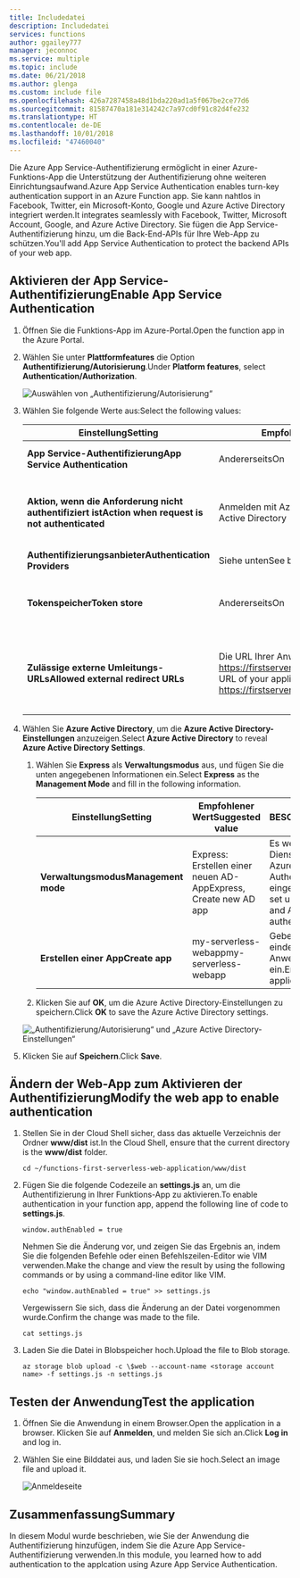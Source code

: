 ```yaml
---
title: Includedatei
description: Includedatei
services: functions
author: ggailey777
manager: jeconnoc
ms.service: multiple
ms.topic: include
ms.date: 06/21/2018
ms.author: glenga
ms.custom: include file
ms.openlocfilehash: 426a7287458a48d1bda220ad1a5f067be2ce77d6
ms.sourcegitcommit: 81587470a181e314242c7a97cd0f91c82d4fe232
ms.translationtype: HT
ms.contentlocale: de-DE
ms.lasthandoff: 10/01/2018
ms.locfileid: "47460040"
---
```

<span data-ttu-id="f3c9b-103">Die Azure App Service-Authentifizierung ermöglicht in einer Azure-Funktions-App die Unterstützung der Authentifizierung ohne weiteren Einrichtungsaufwand.</span><span class="sxs-lookup"><span data-stu-id="f3c9b-103">Azure App Service Authentication enables turn-key authentication support in an Azure Function app.</span></span> <span data-ttu-id="f3c9b-104">Sie kann nahtlos in Facebook, Twitter, ein Microsoft-Konto, Google und Azure Active Directory integriert werden.</span><span class="sxs-lookup"><span data-stu-id="f3c9b-104">It integrates seamlessly with Facebook, Twitter, Microsoft Account, Google, and Azure Active Directory.</span></span> <span data-ttu-id="f3c9b-105">Sie fügen die App Service-Authentifizierung hinzu, um die Back-End-APIs für Ihre Web-App zu schützen.</span><span class="sxs-lookup"><span data-stu-id="f3c9b-105">You'll add App Service Authentication to protect the backend APIs of your web app.</span></span>

## <a name="enable-app-service-authentication"></a><span data-ttu-id="f3c9b-106">Aktivieren der App Service-Authentifizierung</span><span class="sxs-lookup"><span data-stu-id="f3c9b-106">Enable App Service Authentication</span></span>

1. <span data-ttu-id="f3c9b-107">Öffnen Sie die Funktions-App im Azure-Portal.</span><span class="sxs-lookup"><span data-stu-id="f3c9b-107">Open the function app in the Azure Portal.</span></span>

1. <span data-ttu-id="f3c9b-108">Wählen Sie unter **Plattformfeatures** die Option **Authentifizierung/Autorisierung**.</span><span class="sxs-lookup"><span data-stu-id="f3c9b-108">Under **Platform features**, select **Authentication/Authorization**.</span></span>

    ![Auswählen von „Authentifizierung/Autorisierung“](media/functions-first-serverless-web-app/6-authorization.jpg)

1. <span data-ttu-id="f3c9b-110">Wählen Sie folgende Werte aus:</span><span class="sxs-lookup"><span data-stu-id="f3c9b-110">Select the following values:</span></span>
    
    | <span data-ttu-id="f3c9b-111">Einstellung</span><span class="sxs-lookup"><span data-stu-id="f3c9b-111">Setting</span></span>      |  <span data-ttu-id="f3c9b-112">Empfohlener Wert</span><span class="sxs-lookup"><span data-stu-id="f3c9b-112">Suggested value</span></span>   | <span data-ttu-id="f3c9b-113">BESCHREIBUNG</span><span class="sxs-lookup"><span data-stu-id="f3c9b-113">Description</span></span>                                        |
    | --- | --- | ---|
    | <span data-ttu-id="f3c9b-114">**App Service-Authentifizierung**</span><span class="sxs-lookup"><span data-stu-id="f3c9b-114">**App Service Authentication**</span></span> | <span data-ttu-id="f3c9b-115">Andererseits</span><span class="sxs-lookup"><span data-stu-id="f3c9b-115">On</span></span> | <span data-ttu-id="f3c9b-116">Aktiviert die Authentifizierung.</span><span class="sxs-lookup"><span data-stu-id="f3c9b-116">Enable authentication.</span></span> |
    | <span data-ttu-id="f3c9b-117">**Aktion, wenn die Anforderung nicht authentifiziert ist**</span><span class="sxs-lookup"><span data-stu-id="f3c9b-117">**Action when request is not authenticated**</span></span> | <span data-ttu-id="f3c9b-118">Anmelden mit Azure Active Directory</span><span class="sxs-lookup"><span data-stu-id="f3c9b-118">Log in with Azure Active Directory</span></span> | <span data-ttu-id="f3c9b-119">Wählen Sie eine konfigurierte Authentifizierungsmethode aus (siehe unten).</span><span class="sxs-lookup"><span data-stu-id="f3c9b-119">Select a configured authentication method (below).</span></span> |
    | <span data-ttu-id="f3c9b-120">**Authentifizierungsanbieter**</span><span class="sxs-lookup"><span data-stu-id="f3c9b-120">**Authentication Providers**</span></span> | <span data-ttu-id="f3c9b-121">Siehe unten</span><span class="sxs-lookup"><span data-stu-id="f3c9b-121">See below</span></span> | <span data-ttu-id="f3c9b-122">Siehe unten</span><span class="sxs-lookup"><span data-stu-id="f3c9b-122">See below</span></span> |
    | <span data-ttu-id="f3c9b-123">**Tokenspeicher**</span><span class="sxs-lookup"><span data-stu-id="f3c9b-123">**Token store**</span></span> | <span data-ttu-id="f3c9b-124">Andererseits</span><span class="sxs-lookup"><span data-stu-id="f3c9b-124">On</span></span> | <span data-ttu-id="f3c9b-125">Ermöglicht App Service das Speichern und Verwalten von Token.</span><span class="sxs-lookup"><span data-stu-id="f3c9b-125">Allow App Service to store and manage tokens.</span></span> |
    | <span data-ttu-id="f3c9b-126">**Zulässige externe Umleitungs-URLs**</span><span class="sxs-lookup"><span data-stu-id="f3c9b-126">**Allowed external redirect URLs**</span></span> | <span data-ttu-id="f3c9b-127">Die URL Ihrer Anwendung, z.B.: https://firstserverlessweb.z4.web.core.windows.net/</span><span class="sxs-lookup"><span data-stu-id="f3c9b-127">The URL of your application, for example: https://firstserverlessweb.z4.web.core.windows.net/</span></span> | <span data-ttu-id="f3c9b-128">URL(s), an die App Service umleiten darf, nachdem ein Benutzer authentifiziert wurde.</span><span class="sxs-lookup"><span data-stu-id="f3c9b-128">URL(s) that App Service is allowed to redirect to after a user is authenticated.</span></span> |

1. <span data-ttu-id="f3c9b-129">Wählen Sie **Azure Active Directory**, um die **Azure Active Directory-Einstellungen** anzuzeigen.</span><span class="sxs-lookup"><span data-stu-id="f3c9b-129">Select **Azure Active Directory** to reveal **Azure Active Directory Settings**.</span></span>

    1. <span data-ttu-id="f3c9b-130">Wählen Sie **Express** als **Verwaltungsmodus** aus, und fügen Sie die unten angegebenen Informationen ein.</span><span class="sxs-lookup"><span data-stu-id="f3c9b-130">Select **Express** as the **Management Mode** and fill in the following information.</span></span>
    
        | <span data-ttu-id="f3c9b-131">Einstellung</span><span class="sxs-lookup"><span data-stu-id="f3c9b-131">Setting</span></span>      |  <span data-ttu-id="f3c9b-132">Empfohlener Wert</span><span class="sxs-lookup"><span data-stu-id="f3c9b-132">Suggested value</span></span>   | <span data-ttu-id="f3c9b-133">BESCHREIBUNG</span><span class="sxs-lookup"><span data-stu-id="f3c9b-133">Description</span></span>                                        |
        | --- | --- | ---|
        | <span data-ttu-id="f3c9b-134">**Verwaltungsmodus**</span><span class="sxs-lookup"><span data-stu-id="f3c9b-134">**Management mode**</span></span> | <span data-ttu-id="f3c9b-135">Express: Erstellen einer neuen AD-App</span><span class="sxs-lookup"><span data-stu-id="f3c9b-135">Express, Create new AD app</span></span> | <span data-ttu-id="f3c9b-136">Es werden automatisch ein Dienstprinzipal und die Azure Active Directory-Authentifizierung eingerichtet.</span><span class="sxs-lookup"><span data-stu-id="f3c9b-136">Automatically set up a service principal and Azure Active Directory authentication.</span></span> |
        | <span data-ttu-id="f3c9b-137">**Erstellen einer App**</span><span class="sxs-lookup"><span data-stu-id="f3c9b-137">**Create app**</span></span> | <span data-ttu-id="f3c9b-138">my-serverless-webapp</span><span class="sxs-lookup"><span data-stu-id="f3c9b-138">my-serverless-webapp</span></span> | <span data-ttu-id="f3c9b-139">Geben Sie einen eindeutigen Anwendungsnamen ein.</span><span class="sxs-lookup"><span data-stu-id="f3c9b-139">Enter a unique application name.</span></span> |
    
    1. <span data-ttu-id="f3c9b-140">Klicken Sie auf **OK**, um die Azure Active Directory-Einstellungen zu speichern.</span><span class="sxs-lookup"><span data-stu-id="f3c9b-140">Click **OK** to save the Azure Active Directory settings.</span></span>

    ![„Authentifizierung/Autorisierung“ und „Azure Active Directory-Einstellungen“](media/functions-first-serverless-web-app/6-create-aad.png)

1. <span data-ttu-id="f3c9b-142">Klicken Sie auf **Speichern**.</span><span class="sxs-lookup"><span data-stu-id="f3c9b-142">Click **Save**.</span></span>


## <a name="modify-the-web-app-to-enable-authentication"></a><span data-ttu-id="f3c9b-143">Ändern der Web-App zum Aktivieren der Authentifizierung</span><span class="sxs-lookup"><span data-stu-id="f3c9b-143">Modify the web app to enable authentication</span></span>

1. <span data-ttu-id="f3c9b-144">Stellen Sie in der Cloud Shell sicher, dass das aktuelle Verzeichnis der Ordner **www/dist** ist.</span><span class="sxs-lookup"><span data-stu-id="f3c9b-144">In the Cloud Shell, ensure that the current directory is the **www/dist** folder.</span></span>

    ```azurecli
    cd ~/functions-first-serverless-web-application/www/dist
    ```

1. <span data-ttu-id="f3c9b-145">Fügen Sie die folgende Codezeile an **settings.js** an, um die Authentifizierung in Ihrer Funktions-App zu aktivieren.</span><span class="sxs-lookup"><span data-stu-id="f3c9b-145">To enable authentication in your function app, append the following line of code to **settings.js**.</span></span>

    `window.authEnabled = true`

    <span data-ttu-id="f3c9b-146">Nehmen Sie die Änderung vor, und zeigen Sie das Ergebnis an, indem Sie die folgenden Befehle oder einen Befehlszeilen-Editor wie VIM verwenden.</span><span class="sxs-lookup"><span data-stu-id="f3c9b-146">Make the change and view the result by using the following commands or by using a command-line editor like VIM.</span></span>

    ```azurecli
    echo "window.authEnabled = true" >> settings.js
    ```

    <span data-ttu-id="f3c9b-147">Vergewissern Sie sich, dass die Änderung an der Datei vorgenommen wurde.</span><span class="sxs-lookup"><span data-stu-id="f3c9b-147">Confirm the change was made to the file.</span></span>

    ```azurecli
    cat settings.js
    ```

1. <span data-ttu-id="f3c9b-148">Laden Sie die Datei in Blobspeicher hoch.</span><span class="sxs-lookup"><span data-stu-id="f3c9b-148">Upload the file to Blob storage.</span></span>

    ```azurecli
    az storage blob upload -c \$web --account-name <storage account name> -f settings.js -n settings.js
    ```


## <a name="test-the-application"></a><span data-ttu-id="f3c9b-149">Testen der Anwendung</span><span class="sxs-lookup"><span data-stu-id="f3c9b-149">Test the application</span></span>

1. <span data-ttu-id="f3c9b-150">Öffnen Sie die Anwendung in einem Browser.</span><span class="sxs-lookup"><span data-stu-id="f3c9b-150">Open the application in a browser.</span></span> <span data-ttu-id="f3c9b-151">Klicken Sie auf **Anmelden**, und melden Sie sich an.</span><span class="sxs-lookup"><span data-stu-id="f3c9b-151">Click **Log in** and log in.</span></span>

1. <span data-ttu-id="f3c9b-152">Wählen Sie eine Bilddatei aus, und laden Sie sie hoch.</span><span class="sxs-lookup"><span data-stu-id="f3c9b-152">Select an image file and upload it.</span></span>

    ![Anmeldeseite](media/functions-first-serverless-web-app/6-aad-auth.png)
    

## <a name="summary"></a><span data-ttu-id="f3c9b-154">Zusammenfassung</span><span class="sxs-lookup"><span data-stu-id="f3c9b-154">Summary</span></span>

<span data-ttu-id="f3c9b-155">In diesem Modul wurde beschrieben, wie Sie der Anwendung die Authentifizierung hinzufügen, indem Sie die Azure App Service-Authentifizierung verwenden.</span><span class="sxs-lookup"><span data-stu-id="f3c9b-155">In this module, you learned how to add authentication to the applcation using Azure App Service Authentication.</span></span>
